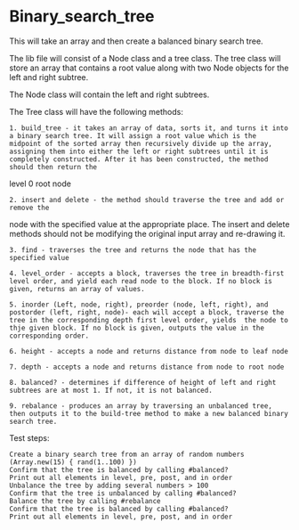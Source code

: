# Binary_search_tree

This will take an array and then create a balanced binary search tree.

The lib file will consist of a Node class and a tree class. 
The tree class will store an array that contains a root value 
along with two Node objects for the left and right subtree.

The Node class will contain the left and right subtrees.

The Tree class will have the following methods:

	1. build_tree - it takes an array of data, sorts it, and turns it into a binary search tree. It will assign a root value which is the midpoint of the sorted array then recursively divide up the array, assigning them into either the left or right subtrees until it is completely constructed. After it has been constructed, the method should then return the
level 0 root node
	
	2. insert and delete - the method should traverse the tree and add or remove the
node with the specified value at the appropriate place. The insert and delete methods should
not be modifying the original input array and re-drawing it.

	3. find - traverses the tree and returns the node that has the specified value
	
	4. level_order - accepts a block, traverses the tree in breadth-first level order, and yield each read node to the block. If no block is given, returns an array of values.
	
	5. inorder (Left, node, right), preorder (node, left, right), and postorder (left, right, node)- each will accept a block, traverse the tree in the corresponding depth first level order, yields  the node to thje given block. If no block is given, outputs the value in the corresponding order.
	
	6. height - accepts a node and returns distance from node to leaf node
	
	7. depth - accepts a node and returns distance from node to root node
	
	8. balanced? - determines if difference of height of left and right subtrees are at most 1. If not, it is not balanced.
	
	9. rebalance - produces an array by traversing an unbalanced tree, then outputs it to the build-tree method to make a new balanced binary search tree.


Test steps:


    Create a binary search tree from an array of random numbers (Array.new(15) { rand(1..100) })
    Confirm that the tree is balanced by calling #balanced?
    Print out all elements in level, pre, post, and in order
    Unbalance the tree by adding several numbers > 100
    Confirm that the tree is unbalanced by calling #balanced?
    Balance the tree by calling #rebalance
    Confirm that the tree is balanced by calling #balanced?
    Print out all elements in level, pre, post, and in order

